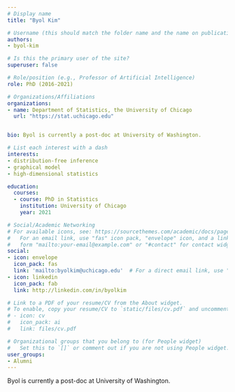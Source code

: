 ```yaml
---
# Display name
title: "Byol Kim"

# Username (this should match the folder name and the name on publications)
authors:
- byol-kim

# Is this the primary user of the site?
superuser: false

# Role/position (e.g., Professor of Artificial Intelligence)
role: PhD (2016-2021)

# Organizations/Affiliations
organizations:
- name: Department of Statistics, the University of Chicago
  url: "https://stat.uchicago.edu"


bio: Byol is currently a post-doc at University of Washington.

# List each interest with a dash
interests:
- distribution-free inference
- graphical model
- high-dimensional statistics

education:
  courses:
  - course: PhD in Statistics
    institution: University of Chicago
    year: 2021    

# Social/Academic Networking
# For available icons, see: https://sourcethemes.com/academic/docs/page-builder/#icons
#   For an email link, use "fas" icon pack, "envelope" icon, and a link in the
#   form "mailto:your-email@example.com" or "#contact" for contact widget.
social:
- icon: envelope
  icon_pack: fas
  link: 'mailto:byolkim@uchicago.edu'  # For a direct email link, use "mailto:test@example.org".
- icon: linkedin
  icon_pack: fab
  link: http://linkedin.com/in/byolkim

# Link to a PDF of your resume/CV from the About widget.
# To enable, copy your resume/CV to `static/files/cv.pdf` and uncomment the lines below.
# - icon: cv
#   icon_pack: ai
#   link: files/cv.pdf

# Organizational groups that you belong to (for People widget)
#   Set this to `[]` or comment out if you are not using People widget.
user_groups:
- Alumni
---
```


Byol is currently a post-doc at University of Washington.
